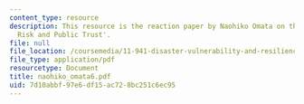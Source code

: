 ```yaml
---
content_type: resource
description: This resource is the reaction paper by Naohiko Omata on the topic 'Transboundary
  Risk and Public Trust'.
file: null
file_location: /coursemedia/11-941-disaster-vulnerability-and-resilience-spring-2005/7d10abbf97e6df15ac728bc251c6ec95_naohiko_omata6.pdf
file_type: application/pdf
resourcetype: Document
title: naohiko_omata6.pdf
uid: 7d10abbf-97e6-df15-ac72-8bc251c6ec95
---
```

